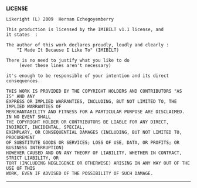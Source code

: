 
**LICENSE** 


    Likeright (L) 2009  Hernan Echegoyemberry

    This production is licensed by the IMIBILT v1.1 license, and
    it states  :

    The author of this work declares proudly, loudly and clearly :  
        "I Made It Because I Like To" (IMIBILT)
    
    There is no need to justify what you like to do
         (even these lines aren't necessary)

    it's enough to be responsible of your intention and its direct consequences.
    
    THIS WORK IS PROVIDED BY THE COPYRIGHT HOLDERS AND CONTRIBUTORS "AS IS" AND ANY 
    EXPRESS OR IMPLIED WARRANTIES, INCLUDING, BUT NOT LIMITED TO, THE IMPLIED WARRANTIES OF 
    MERCHANTABILITY AND FITNESS FOR A PARTICULAR PURPOSE ARE DISCLAIMED. IN NO EVENT SHALL 
    THE COPYRIGHT HOLDER OR CONTRIBUTORS BE LIABLE FOR ANY DIRECT, INDIRECT, INCIDENTAL, SPECIAL, 
    EXEMPLARY, OR CONSEQUENTIAL DAMAGES (INCLUDING, BUT NOT LIMITED TO, PROCUREMENT 
    OF SUBSTITUTE GOODS OR SERVICES; LOSS OF USE, DATA, OR PROFITS; OR BUSINESS INTERRUPTION) 
    HOWEVER CAUSED AND ON ANY THEORY OF LIABILITY, WHETHER IN CONTRACT, STRICT LIABILITY, OR 
    TORT (INCLUDING NEGLIGENCE OR OTHERWISE) ARISING IN ANY WAY OUT OF THE USE OF THIS 
    WORK, EVEN IF ADVISED OF THE POSSIBILITY OF SUCH DAMAGE.
--------------------------------------------------------------------------------

